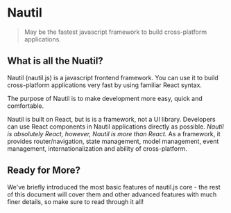 # Nautil

> May be the fastest javascript framework to build cross-platform applications.

## What is all the Nuatil?

Nautil (nautil.js) is a javascript frontend framework. You can use it to build cross-platform applications very fast by using familiar React syntax.

The purpose of Nautil is to make development more easy, quick and comfortable.

Nautil is built on React, but is is a framework, not a UI library. Developers can use React components in Nautil applications directly as possible. *Nautil is absolutely React, however, Nautil is more than React.* As a framework, it provides router/navigation, state management, model management, event management, internationalization and ability of cross-platform.

## Ready for More?

We've briefly introduced the most basic features of nautil.js core - the rest of this document will cover them and other advanced features with much finer details, so make sure to read through it all!
